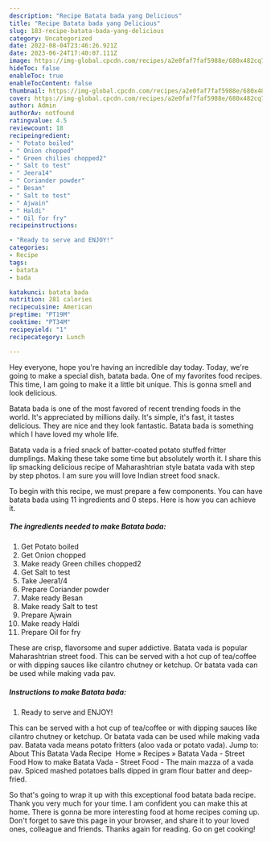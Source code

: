 ```yaml
---
description: "Recipe Batata bada yang Delicious"
title: "Recipe Batata bada yang Delicious"
slug: 183-recipe-batata-bada-yang-delicious
category: Uncategorized
date: 2022-08-04T23:46:26.921Z
date: 2023-06-24T17:40:07.111Z
image: https://img-global.cpcdn.com/recipes/a2e0faf7faf5988e/680x482cq70/batata-bada-recipe-main-photo.jpg
hideToc: false
enableToc: true
enableTocContent: false
thumbnail: https://img-global.cpcdn.com/recipes/a2e0faf7faf5988e/680x482cq70/batata-bada-recipe-main-photo.jpg
cover: https://img-global.cpcdn.com/recipes/a2e0faf7faf5988e/680x482cq70/batata-bada-recipe-main-photo.jpg
author: Admin
authorAv: notfound
ratingvalue: 4.5
reviewcount: 18
recipeingredient:
- " Potato boiled"
- " Onion chopped"
- " Green chilies chopped2"
- " Salt to test"
- " Jeera14"
- " Coriander powder"
- " Besan"
- " Salt to test"
- " Ajwain"
- " Haldi"
- " Oil for fry"
recipeinstructions:

- "Ready to serve and ENJOY!"
categories:
- Recipe
tags:
- batata
- bada

katakunci: batata bada 
nutrition: 281 calories
recipecuisine: American
preptime: "PT19M"
cooktime: "PT34M"
recipeyield: "1"
recipecategory: Lunch

---
```



Hey everyone, hope you're having an incredible day today. Today, we're going to make a special dish, batata bada. One of my favorites food recipes. This time, I am going to make it a little bit unique. This is gonna smell and look delicious.

Batata bada is one of the most favored of recent trending foods in the world. It's appreciated by millions daily. It's simple, it's fast, it tastes delicious. They are nice and they look fantastic. Batata bada is something which I have loved my whole life.

Batata vada is a fried snack of batter-coated potato stuffed fritter dumplings. Making these take some time but absolutely worth it. I share this lip smacking delicious recipe of Maharashtrian style batata vada with step by step photos. I am sure you will love Indian street food snack.


To begin with this recipe, we must prepare a few components. You can have batata bada using 11 ingredients and 0 steps. Here is how you can achieve it.

<!--inarticleads1-->

##### The ingredients needed to make Batata bada:

1. Get  Potato boiled
1. Get  Onion chopped
1. Make ready  Green chilies chopped2
1. Get  Salt to test
1. Take  Jeera1/4
1. Prepare  Coriander powder
1. Make ready  Besan
1. Make ready  Salt to test
1. Prepare  Ajwain
1. Make ready  Haldi
1. Prepare  Oil for fry


These are crisp, flavorsome and super addictive. Batata vada is popular Maharashtrian street food. This can be served with a hot cup of tea/coffee or with dipping sauces like cilantro chutney or ketchup. Or batata vada can be used while making vada pav. 

<!--inarticleads2-->

##### Instructions to make Batata bada:


1. Ready to serve and ENJOY!

This can be served with a hot cup of tea/coffee or with dipping sauces like cilantro chutney or ketchup. Or batata vada can be used while making vada pav. Batata vada means potato fritters (aloo vada or potato vada). Jump to: ️ About This Batata Vada Recipe ﻿ Home » Recipes » Batata Vada - Street Food How to make Batata Vada - Street Food - The main mazza of a vada pav. Spiced mashed potatoes balls dipped in gram flour batter and deep-fried. 

So that's going to wrap it up with this exceptional food batata bada recipe. Thank you very much for your time. I am confident you can make this at home. There is gonna be more interesting food at home recipes coming up. Don't forget to save this page in your browser, and share it to your loved ones, colleague and friends. Thanks again for reading. Go on get cooking!
